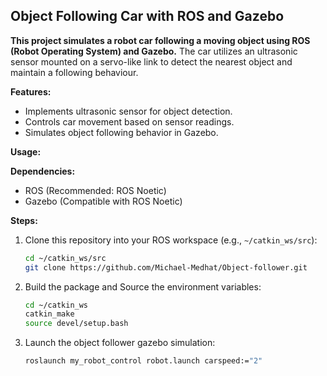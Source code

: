 ## Object Following Car with ROS and Gazebo

**This project simulates a robot car following a moving object using ROS (Robot Operating System) and Gazebo.** The car utilizes an ultrasonic sensor mounted on a servo-like link to detect the nearest object and maintain a following behaviour.

**Features:**

*   Implements ultrasonic sensor for object detection.
*   Controls car movement based on sensor readings.
*   Simulates object following behavior in Gazebo.

**Usage:**

**Dependencies:**

*   ROS (Recommended: ROS Noetic)
*   Gazebo (Compatible with ROS Noetic)

**Steps:**

1.  Clone this repository into your ROS workspace (e.g., `~/catkin_ws/src`):

    ```bash
    cd ~/catkin_ws/src
    git clone https://github.com/Michael-Medhat/Object-follower.git
    ```

2.  Build the package and Source the environment variables:

    ```bash
    cd ~/catkin_ws
    catkin_make
    source devel/setup.bash
    ```

3. Launch the object follower gazebo simulation:
    ```bash
    roslaunch my_robot_control robot.launch carspeed:="2"
     ```
